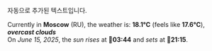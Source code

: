 
자동으로 추가된 텍스트입니다.

<!--START_SECTION:weather:moscow-->
Currently in **Moscow** (RU), the weather is: **18.1°C** (feels like **17.6°C**), ***overcast clouds***<br/>
On *June 15, 2025*, the *sun rises* at 🌅**03:44** and *sets* at 🌇**21:15**.
<!--END_SECTION:weather-->
